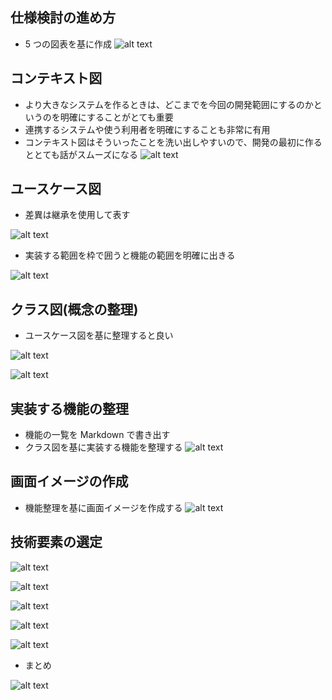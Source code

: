 ## 仕様検討の進め方

- 5 つの図表を基に作成
  ![alt text](image-29.png)

## コンテキスト図

- より大きなシステムを作るときは、どこまでを今回の開発範囲にするのかというのを明確にすることがとても重要
- 連携するシステムや使う利用者を明確にすることも非常に有用
- コンテキスト図はそういったことを洗い出しやすいので、開発の最初に作るととても話がスムーズになる
  ![alt text](image-30.png)

## ユースケース図

- 差異は継承を使用して表す

![alt text](image-31.png)

- 実装する範囲を枠で囲うと機能の範囲を明確に出きる

![alt text](image-32.png)

## クラス図(概念の整理)

- ユースケース図を基に整理すると良い

![alt text](image-33.png)

![alt text](image-34.png)

## 実装する機能の整理

- 機能の一覧を Markdown で書き出す
- クラス図を基に実装する機能を整理する
  ![alt text](image-35.png)

## 画面イメージの作成

- 機能整理を基に画面イメージを作成する
  ![alt text](image-36.png)

## 技術要素の選定

![alt text](image-37.png)

![alt text](image-38.png)

![alt text](image-39.png)

![alt text](image-40.png)

![alt text](image-41.png)

- まとめ

![alt text](image-42.png)

